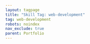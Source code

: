 ```yaml
---
layout: tagpage
title: "Skill Tag: web-development"
tag: web-development
robots: noindex
nav_exclude: true
parent: Portfolio
---
```

